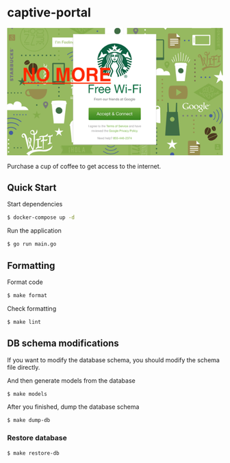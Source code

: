 # captive-portal
![logo](images/starbucks.png)

Purchase a cup of coffee to get access to the internet.

## Quick Start
Start dependencies
```bash
$ docker-compose up -d
```

Run the application
```bash
$ go run main.go
```

## Formatting
Format code
```bash
$ make format
```
Check formatting
```bash
$ make lint
```

## DB schema modifications
If you want to modify the database schema, you should modify the schema file directly. 

And then generate models from the database
```bash
$ make models
```
After you finished, dump the database schema
```bash
$ make dump-db
```

### Restore database
```bash
$ make restore-db
```
